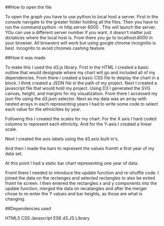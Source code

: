 ##How to open the file

To open the graph you have to use python to local host a server. 
First in the console navigate to the greater folder holding all the files. 
Then you have to run the command python -m http.server 8000 . 
This will launch the server. YOu can use a different server number if you want, it doesn't matter just dictatices where the local host is.
From there you go to localhost:8000 in your browser. All browsers will work but using google chrome incognitio is best. Incognito to avoid chromes cashing feature.


##How it was made

To make this I used  the d3.js library. First in the HTML I created a basic outline that would designate where my chart will go and included all of my dependencies.
From there I created a basic CSS file to deiplay the chart in a block.
I think created a JSON file in the path of my project.
Next I created a javascript file that would hold my project. Using D3 I generated the SVG canvas, height, and margins for my visualization.
From there I accessed my json file using the d3.json selector. Next as my data was an array with nested arrays in each representing years I had to write some code to select each value for the ethnicities by year.

Following this I created the scales for my chart.
For the X axis I hard coded columns to represent each ethnicity. And for the Y-axis I created a linear scale. 

Next I created the axis labels using the d3.axis built in's. 

And then I made the bars to represent the values fromth e first year of my data set.

At this point I had a static bar chart representing one year of data. 

Fromt there I needed to introduce the update function and re-shuffle code. I joined the data on the rectanges and selected rectangles to also be exited fromt he screen. 
I then entered the rectangles x and y components into the update function, merged the data on recatangles and after the merger chose to re-enter the Y values and bar heights, as those are what is changing.

##Dependencies used

HTML5
CSS
Javascript ES6
d3.JS Library

